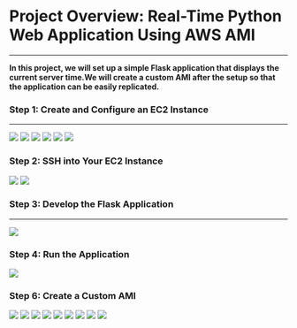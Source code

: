 # Project Overview: Real-Time Python Web Application Using AWS AMI
***

**In this project, we will set up a simple Flask application that displays the current server time.We will create a custom AMI after the setup so that the application can be easily replicated.**

### Step 1: Create and Configure an EC2 Instance
***
![](images/ami1.png)
![](images/ami2.png)
![](images/ami3.png)
![](images/ami4.png)
![](images/ami5.png)
![](images/ami6.png)

### Step 2: SSH into Your EC2 Instance

![](images/ami7.png)
![](images/ami8.png)
### Step 3: Develop the Flask Application
***
![](images/ami9.png)
### Step 4: Run the Application
![](images/ami10.png)
### Step 6: Create a Custom AMI

![](images/ami11.png)
![](images/ami12.png)
![](images/ami13.png)
![](images/ami14.png)
![](images/ami15.png)
![](images/ami16.png)
![](images/ami17.png)
![](images/ami20needtoplacebefore.png)
![](images/ami19.png)
